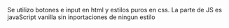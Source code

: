 Se utilizo botones e input en html y estilos puros en css.
La parte de JS es javaScript vanilla sin inportaciones de ningun estilo
